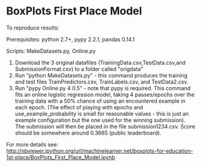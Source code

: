 
BoxPlots First Place Model
==========================

To reproduce results:

Prerequisites: python 2.7+, pypy 2.2.1, pandas 0.14.1

Scripts: MakeDatasets.py, Online.py

1.  Download the 3 original datafiles (TrainingData.csv,TestData.csv,and SubmissionFormat.csv) to a folder called "origdata"
2.  Run "python MakeDatasets.py" - this command produces the training and test files TrainPredictors.csv, TrainLabels.csv, and TestData2.csv.
3.  Run "pypy Online.py 4 0.5" - note that pypy is required. This command fits an online logistic regression model, taking 4 passes/epochs over the training data with a 50% chance of using an encountered example in each epoch. (The effect of playing with epochs and use_example_probability is small for reasonable values - this is just an example configuration but the one used for the winning submission).
The submission will then be placed in the file submission1234.csv. Score should be somewhere around 0.3665 (public leaderboard).

For more details see:
http://nbviewer.ipython.org/url/machinelearner.net/boxplots-for-education-1st-place/BoxPlots_First_Place_Model.ipynb


